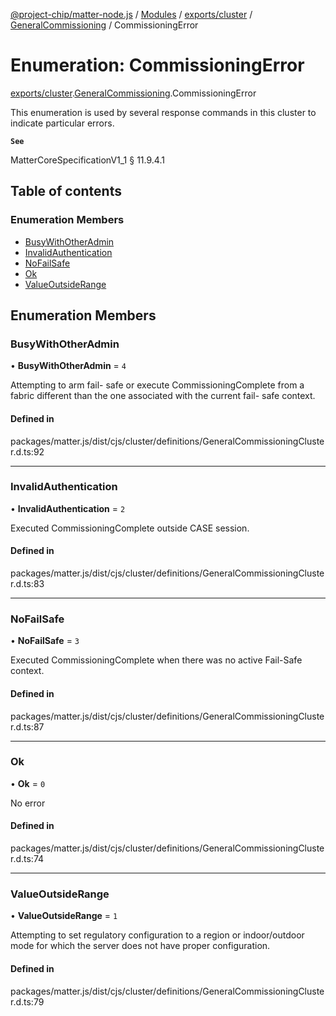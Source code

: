 [@project-chip/matter-node.js](../README.md) / [Modules](../modules.md) / [exports/cluster](../modules/exports_cluster.md) / [GeneralCommissioning](../modules/exports_cluster.GeneralCommissioning.md) / CommissioningError

# Enumeration: CommissioningError

[exports/cluster](../modules/exports_cluster.md).[GeneralCommissioning](../modules/exports_cluster.GeneralCommissioning.md).CommissioningError

This enumeration is used by several response commands in this cluster to indicate particular errors.

**`See`**

MatterCoreSpecificationV1_1 § 11.9.4.1

## Table of contents

### Enumeration Members

- [BusyWithOtherAdmin](exports_cluster.GeneralCommissioning.CommissioningError.md#busywithotheradmin)
- [InvalidAuthentication](exports_cluster.GeneralCommissioning.CommissioningError.md#invalidauthentication)
- [NoFailSafe](exports_cluster.GeneralCommissioning.CommissioningError.md#nofailsafe)
- [Ok](exports_cluster.GeneralCommissioning.CommissioningError.md#ok)
- [ValueOutsideRange](exports_cluster.GeneralCommissioning.CommissioningError.md#valueoutsiderange)

## Enumeration Members

### BusyWithOtherAdmin

• **BusyWithOtherAdmin** = ``4``

Attempting to arm fail- safe or execute CommissioningComplete from a fabric different than the one
associated with the current fail- safe context.

#### Defined in

packages/matter.js/dist/cjs/cluster/definitions/GeneralCommissioningCluster.d.ts:92

___

### InvalidAuthentication

• **InvalidAuthentication** = ``2``

Executed CommissioningComplete outside CASE session.

#### Defined in

packages/matter.js/dist/cjs/cluster/definitions/GeneralCommissioningCluster.d.ts:83

___

### NoFailSafe

• **NoFailSafe** = ``3``

Executed CommissioningComplete when there was no active Fail-Safe context.

#### Defined in

packages/matter.js/dist/cjs/cluster/definitions/GeneralCommissioningCluster.d.ts:87

___

### Ok

• **Ok** = ``0``

No error

#### Defined in

packages/matter.js/dist/cjs/cluster/definitions/GeneralCommissioningCluster.d.ts:74

___

### ValueOutsideRange

• **ValueOutsideRange** = ``1``

Attempting to set regulatory configuration to a region or indoor/outdoor mode for which the server does not
have proper configuration.

#### Defined in

packages/matter.js/dist/cjs/cluster/definitions/GeneralCommissioningCluster.d.ts:79
